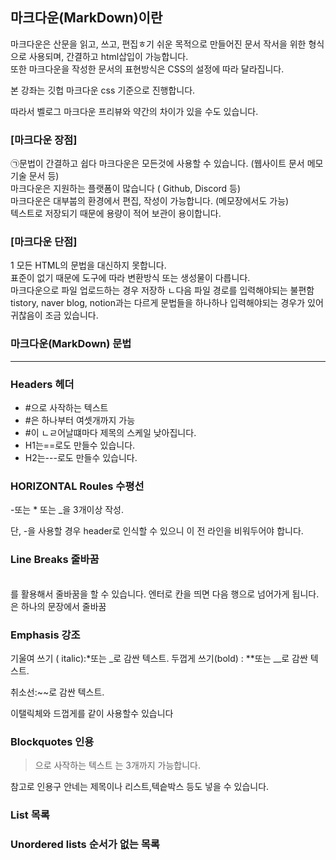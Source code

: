 

## 마크다운(MarkDown)이란

마크다운은 산문을 읽고, 쓰고, 편집ㅎ기 쉬운 목적으로 만들어진 문서 작서을 위한 형식으로 사용되며, 간결하고 html삽입이 가능합니다.        
또한 마크다운을 작성한 문서의 표현방식은 CSS의 설정에 따라 달라집니다.    

본 강좌는 깃헙 마크다운 css 기준으로 진행합니다.    

따라서 벨로그 마크다운 프리뷰와 약간의 차이가 있을 수도 있습니다.

### [마크다운 장점]
㉠문법이 간결하고 쉽다
마크다운은 모든것에 사용할 수 있습니다. (웹사이트 문서 메모 기술 문서 등)    
마크다운은 지원하는 플랫폼이 많습니다 ( Github, Discord 등)    
마크다운은 대부붑의 환경에서 편집, 작성이 가능합니다. (메모장에서도 가능)  
텍스트로 저장되기 때문에 용량이 적어 보관이 용이합니다.     

### [마크다운 단점]
1 모든 HTML의 문법을 대신하지 못합니다.   
 표준이 없기 때문에 도구에 따라 변환방식 또는 생성물이 다릅니다.    
 마크다운으로 파일 업로드하는 경우 저장하 ㄴ다음 파일 경로를 입력해야되는 불편함   
 tistory, naver blog, notion과는 다르게 문법들을 하나하나 입력해야되는 경우가 있어 귀찮음이 조금 있습니다.    
 
 
 ### 마크다운(MarkDown) 문법
 * * *
 
 ### Headers 헤더
* #으로 사작하는 텍스트
* #은 하나부터 여셋개까지 가능
* #이 ㄴㄹ어날떄마다 제목의 스케일 낮아집니다.
* H1는==로도 만들수 있습니다.
* H2는---로도 만들수 있습니다.      

 ### HORIZONTAL Roules 수평선

-또는 * 또는 _을 3개이상 작성.        

단, -을 사용할 경우 header로 인식할 수 있으니 이 전 라인을 비워두어야 합니다.
 

 ### Line Breaks 줄바꿈
 <br>를 활용해서 줄바꿈을 할 수 있습니다.
 엔터로 칸을 띄면 다음 행으로 넘어가게 됩니다. <br>은 하나의 문장에서 줄바꿈    
 

 ### Emphasis 강조
 기울여 쓰기 ( italic):*또는 _로 감싼 텍스트.
 두껍게 쓰기(bold) : **또는 __로 감싼 텍스트.    
 
 취소선:~~로 감싼 텍스트.   
 
 이탤릭체와 드껍게를 같이 사용할수 있습니다
 
 
  ### Blockquotes 인용
 >으로 사작하는 텍스트
 >는 3개까지 가능합니다.
     
 참고로 인용구 안네는 제목이나 리스트,텍슽박스 등도 넣을 수 있습니다.
 
 
   ### List 목록
     
   ### Unordered lists 순서가 없는 목록
     
     




 
 










 



